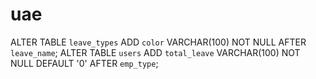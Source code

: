 # uae 
ALTER TABLE `leave_types` ADD `color` VARCHAR(100) NOT NULL AFTER `leave_name`; 
ALTER TABLE `users` ADD `total_leave` VARCHAR(100) NOT NULL DEFAULT '0' AFTER `emp_type`;